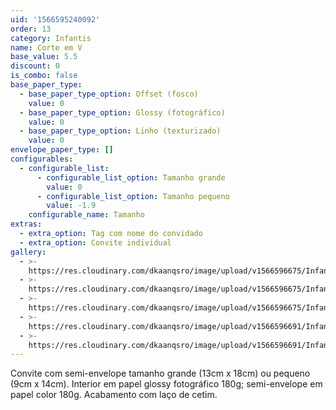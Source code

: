 ```yaml
---
uid: '1566595240092'
order: 13
category: Infantis
name: Corte em V
base_value: 5.5
discount: 0
is_combo: false
base_paper_type:
  - base_paper_type_option: Offset (fosco)
    value: 0
  - base_paper_type_option: Glossy (fotográfico)
    value: 0
  - base_paper_type_option: Linho (texturizado)
    value: 0
envelope_paper_type: []
configurables:
  - configurable_list:
      - configurable_list_option: Tamanho grande
        value: 0
      - configurable_list_option: Tamanho pequeno
        value: -1.9
    configurable_name: Tamanho
extras:
  - extra_option: Tag com nome do convidado
  - extra_option: Convite individual
gallery:
  - >-
    https://res.cloudinary.com/dkaanqsro/image/upload/v1566596675/Infantis/Convite_corte_em_V_3_nqafuk.jpg
  - >-
    https://res.cloudinary.com/dkaanqsro/image/upload/v1566596675/Infantis/Convite_corte_em_V_5_tws34v.jpg
  - >-
    https://res.cloudinary.com/dkaanqsro/image/upload/v1566596675/Infantis/Convite_corte_em_V_4_dm2ofd.jpg
  - >-
    https://res.cloudinary.com/dkaanqsro/image/upload/v1566596691/Infantis/Convite_corte_em_V_1_nsctgn.jpg
  - >-
    https://res.cloudinary.com/dkaanqsro/image/upload/v1566596691/Infantis/Convite_corte_em_V_2_ij9ga5.jpg
---
```

Convite com semi-envelope tamanho grande (13cm x 18cm) ou pequeno (9cm x 14cm). Interior em papel glossy fotográfico 180g; semi-envelope em papel color 180g. Acabamento com laço de cetim.
